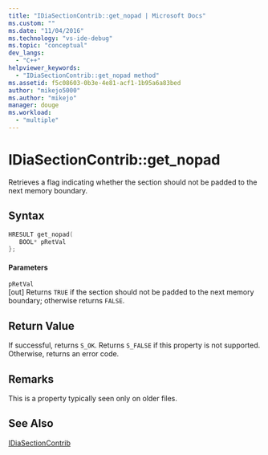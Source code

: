 ```yaml
---
title: "IDiaSectionContrib::get_nopad | Microsoft Docs"
ms.custom: ""
ms.date: "11/04/2016"
ms.technology: "vs-ide-debug"
ms.topic: "conceptual"
dev_langs: 
  - "C++"
helpviewer_keywords: 
  - "IDiaSectionContrib::get_nopad method"
ms.assetid: f5c08603-0b3e-4e81-acf1-1b95a6a83bed
author: "mikejo5000"
ms.author: "mikejo"
manager: douge
ms.workload: 
  - "multiple"
---
```

# IDiaSectionContrib::get_nopad
Retrieves a flag indicating whether the section should not be padded to the next memory boundary.  
  
## Syntax  
  
```C++  
HRESULT get_nopad(  
   BOOL* pRetVal  
};  
```  
  
#### Parameters  
 `pRetVal`  
 [out] Returns `TRUE` if the section should not be padded to the next memory boundary; otherwise returns `FALSE`.  
  
## Return Value  
 If successful, returns `S_OK`. Returns `S_FALSE` if this property is not supported. Otherwise, returns an error code.  
  
## Remarks  
 This is a property typically seen only on older files.  
  
## See Also  
 [IDiaSectionContrib](../../debugger/debug-interface-access/idiasectioncontrib.md)